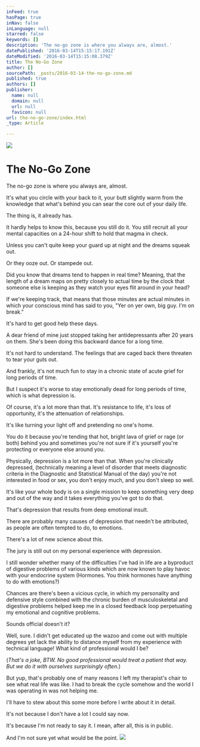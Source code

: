 ```yaml
---
inFeed: true
hasPage: true
inNav: false
inLanguage: null
starred: false
keywords: []
description: 'The no-go zone is where you always are, almost.'
datePublished: '2016-03-14T15:15:17.191Z'
dateModified: '2016-03-14T15:15:08.379Z'
title: The No-Go Zone
author: []
sourcePath: _posts/2016-03-14-the-no-go-zone.md
published: true
authors: []
publisher:
  name: null
  domain: null
  url: null
  favicon: null
url: the-no-go-zone/index.html
_type: Article

---
```

![](https://the-grid-user-content.s3-us-west-2.amazonaws.com/8ce4c26a-9ffe-4ee5-a2c3-baddb95e14ac.jpg)

# The No-Go Zone

The no-go zone is where you always are, almost.

It's what you circle with your back to it, your butt slightly warm from the knowledge that what's behind you can sear the core out of your daily life.

The thing is, it already has.

It hardly helps to know this, because you still do it. You still recruit all your mental capacities on a 24-hour shift to hold that magma in check.

Unless you can't quite keep your guard up at night and the dreams squeak out.

Or they ooze out. Or stampede out.

Did you know that dreams tend to happen in real time? Meaning, that the length of a dream maps on pretty closely to actual time by the clock that someone else is keeping as they watch your eyes flit around in your head?

If we're keeping track, that means that those minutes are actual minutes in which your conscious mind has said to you, "Yer on yer own, big guy. I'm on break."

It's hard to get good help these days.

A dear friend of mine just stopped taking her antidepressants after 20 years on them. She's been doing this backward dance for a long time.

It's not hard to understand. The feelings that are caged back there threaten to tear your guts out.

And frankly, it's not much fun to stay in a chronic state of acute grief for long periods of time. 

But I suspect it's worse to stay emotionally dead for long periods of time, which is what depression is.

Of course, it's a lot more than that. It's resistance to life, it's loss of opportunity, it's the attenuation of relationships.

It's like turning your light off and pretending no one's home.

You do it because you're tending that hot, bright lava of grief or rage (or both) behind you and sometimes you're not sure if it's yourself you're protecting or everyone else around you.

Physically, depression is a lot more than that. When you're clinically depressed, (technically meaning a level of disorder that meets diagnostic criteria in the Diagnostic and Statistical Manual of the day) you're not interested in food or sex, you don't enjoy much, and you don't sleep so well.

It's like your whole body is on a single mission to keep something very deep and out of the way and it takes everything you've got to do that.

That's depression that results from deep emotional insult.

There are probably many causes of depression that needn't be attributed, as people are often tempted to do, to emotions.

There's a lot of new science about this.

The jury is still out on my personal experience with depression.

I still wonder whether many of the difficulties I've had in life are a byproduct of digestive problems of various kinds which are now known to play havoc with your endocrine system (Hormones. You think hormones have anything to do with emotions?)

Chances are there's been a vicious cycle, in which my personality and defensive style combined with the chronic burden of musculoskeletal and digestive problems helped keep me in a closed feedback loop perpetuating my emotional and cognitive problems.

Sounds official doesn't it?

Well, sure. I didn't get educated up the wazoo and come out with multiple degrees yet lack the ability to distance myself from my experience with technical language! What kind of professional would I be?

(_That's a joke, BTW. No good professional would treat a patient that way. But we do it with ourselves surprisingly often._)

But yup, that's probably one of many reasons I left my therapist's chair to see what real life was like. I had to break the cycle somehow and the world I was operating in was not helping me.

I'll have to stew about this some more before I write about it in detail.

It's not because I don't have a lot I could say now.

It's because I'm not ready to say it. I mean, after all, this is in public.

And I'm not sure yet what would be the point.
![](https://the-grid-user-content.s3-us-west-2.amazonaws.com/7f8784b3-c493-4188-8618-d97a4447404e.jpg)